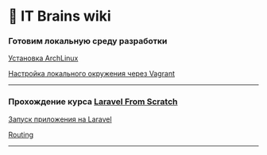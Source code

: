 # 📝 IT Brains wiki

### Готовим локальную среду разработки

[Установка ArchLinux](https://github.com/akimdi/wiki/blob/master/docs/archlinux.md)

[Настройка локального окружения через Vagrant](https://github.com/akimdi/wiki/blob/master/docs/vagrant.md)

---

### Прохождение курса [Laravel From Scratch](https://laracasts.com/series/laravel-6-from-scratch)

[Запуск приложения на Laravel](https://github.com/akimdi/wiki/blob/master/docs/laravel.md)

[Routing]()

---